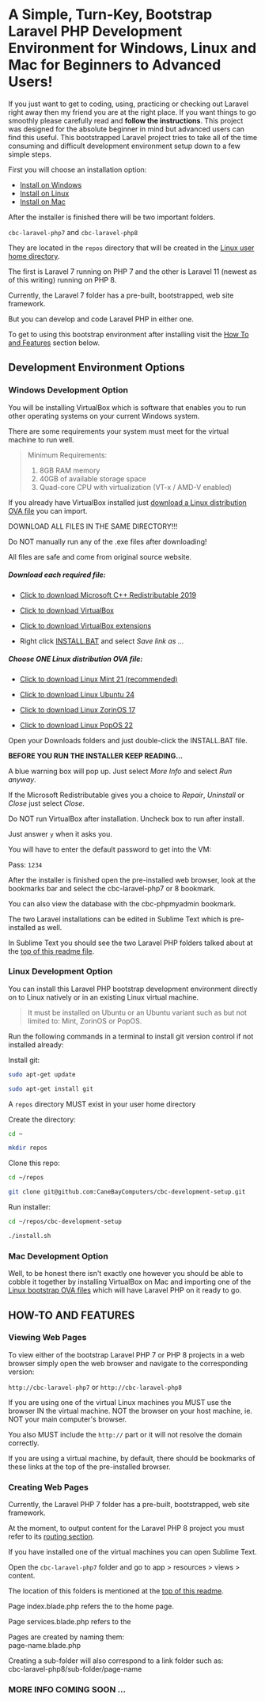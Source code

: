 # A Simple, Turn-Key, Bootstrap Laravel PHP Development Environment for Windows, Linux and Mac for Beginners to Advanced Users!

If you just want to get to coding, using, practicing or checking out Laravel right away then my friend you are at the right place. If you want things to go smoothly please carefully read and **follow the instructions**. This project was designed for the absolute beginner in mind but advanced users can find this useful. This bootstrapped Laravel project tries to take all of the time consuming and difficult development environment setup down to a few simple steps.

First you will choose an installation option:  

- [Install on Windows](#windows-development-option)
- [Install on Linux](#linux-development-option)
- [Install on Mac](#mac-development-option)

After the installer is finished there will be two important folders.

`cbc-laravel-php7` and `cbc-laravel-php8`

They are located in the `repos` directory that will be created in the [Linux user home directory](https://www.computerhope.com/jargon/h/homedir.htm).

The first is Laravel 7 running on PHP 7 and the other is Laravel 11 (newest as of this writing) running on PHP 8.

Currently, the Laravel 7 folder has a pre-built, bootstrapped, web site framework.

But you can develop and code Laravel PHP in either one.

To get to using this bootstrap environment after installing visit the [How To and Features](#how-to-and-features) section below.



## Development Environment Options


### Windows Development Option

You will be installing VirtualBox which is software that enables you to run other operating systems on your current Windows system.

There are some requirements your system must meet for the virtual machine to run well.

> Minimum Requirements:
>
> 1. 8GB RAM memory
> 2. 40GB of available storage space
> 3. Quad-core CPU with virtualization (VT-x / AMD-V enabled)

If you already have VirtualBox installed just [download a Linux distribution OVA file](#choose-one-linux-distribution-ova-file) you can import.

DOWNLOAD ALL FILES IN THE SAME DIRECTORY!!!

Do NOT manually run any of the .exe files after downloading!

All files are safe and come from original source website.

##### Download each required file:

- [Click to download Microsoft C++ Redistributable 2019](https://aka.ms/vs/17/release/vc_redist.x64.exe)

- [Click to download VirtualBox](https://download.virtualbox.org/virtualbox/7.0.14/VirtualBox-7.0.14-161095-Win.exe)

- [Click to download VirtualBox extensions](https://download.virtualbox.org/virtualbox/7.0.14/Oracle_VM_VirtualBox_Extension_Pack-7.0.14.vbox-extpack)

- Right click [INSTALL.BAT](https://raw.githubusercontent.com/CaneBayComputers/cbc-windows-setup/main/INSTALL.BAT) and select *Save link as ...*

##### Choose ONE Linux distribution OVA file:

  - [Click to download Linux Mint 21 (recommended)](https://s3.amazonaws.com/canebaycomputers.cdn/virtual-machines/cbc-linux-mint-21.ova)

  - [Click to download Linux Ubuntu 24](https://s3.amazonaws.com/canebaycomputers.cdn/virtual-machines/cbc-linux-ubuntu-24.ova.ova)

  - [Click to download Linux ZorinOS 17](https://s3.amazonaws.com/canebaycomputers.cdn/virtual-machines/cbc-linux-zorinos-17.ova)

  - [Click to download Linux PopOS 22](https://s3.amazonaws.com/canebaycomputers.cdn/virtual-machines/cbc-linux-popos-22.ova)

Open your Downloads folders and just double-click the INSTALL.BAT file.

__BEFORE YOU RUN THE INSTALLER KEEP READING...__

A blue warning box will pop up. Just select *More Info* and select *Run anyway*.

If the Microsoft Redistributable gives you a choice to *Repair*, *Uninstall* or *Close* just select *Close*.

Do NOT run VirtualBox after installation. Uncheck box to run after install.

Just answer `y` when it asks you.

You will have to enter the default password to get into the VM:

Pass: `1234`

After the installer is finished open the pre-installed web browser, look at the bookmarks bar and select the cbc-laravel-php7 or 8 bookmark.

You can also view the database with the cbc-phpmyadmin bookmark.

The two Laravel installations can be edited in Sublime Text which is pre-installed as well.

In Sublime Text you should see the two Laravel PHP folders talked about at the [top of this readme file](#).


### Linux Development Option

You can install this Laravel PHP bootstrap development environment directly on to Linux natively or in an existing Linux virtual machine.

> It must be installed on Ubuntu or an Ubuntu variant such as but not limited to: Mint, ZorinOS or PopOS.

Run the following commands in a terminal to install git version control if not installed already:

Install git:
```bash
sudo apt-get update

sudo apt-get install git
```

A `repos` directory MUST exist in your user home directory

Create the directory:

```bash
cd ~

mkdir repos
```

Clone this repo:
```bash
cd ~/repos

git clone git@github.com:CaneBayComputers/cbc-development-setup.git
```

Run installer:
```bash
cd ~/repos/cbc-development-setup

./install.sh
```

### Mac Development Option

Well, to be honest there isn't exactly one however you should be able to cobble it together by installing VirtualBox on Mac and importing one of the [Linux bootstrap OVA files](#choose-one-linux-distribution-ova-file) which will have Laravel PHP on it ready to go.



## HOW-TO AND FEATURES

### Viewing Web Pages

To view either of the bootstrap Laravel PHP 7 or PHP 8 projects in a web browser simply open the web browser and navigate to the corresponding version:

`http://cbc-laravel-php7` or `http://cbc-laravel-php8`

If you are using one of the virtual Linux machines you MUST use the browser IN the virtual machine. NOT the browser on your host machine, ie. NOT your main computer's browser.

You also MUST include the `http://` part or it will not resolve the domain correctly.

If you are using a virtual machine, by default, there should be bookmarks of these links at the top of the pre-installed browser.

### Creating Web Pages

Currently, the Laravel PHP 7 folder has a pre-built, bootstrapped, web site framework.

At the moment, to output content for the Laravel PHP 8 project you must refer to its [routing section](https://laravel.com/docs/11.x/routing).

If you have installed one of the virtual machines you can open Sublime Text.

Open the `cbc-laravel-php7` folder and go to app > resources > views > content.

The location of this folders is mentioned at the [top of this readme](#).

Page index.blade.php refers the to the home page.

Page services.blade.php refers to the 

Pages are created by naming them:  
page-name.blade.php

Creating a sub-folder will also correspond to a link folder such as:  
cbc-laravel-php8/sub-folder/page-name


### MORE INFO COMING SOON ...